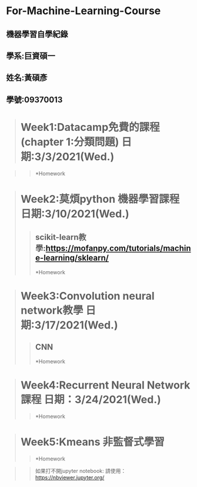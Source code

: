 # For-Machine-Learning-Course
## 機器學習自學紀錄 

##  學系:巨資碩一 

##  姓名:黃碩彥 
##  學號:09370013


 ># Week1:Datacamp免費的課程(chapter 1:分類問題) 日期:3/3/2021(Wed.)
  
 >> *Homework


 > # Week2:莫煩python 機器學習課程 日期:3/10/2021(Wed.)
 >> ## scikit-learn教學:https://mofanpy.com/tutorials/machine-learning/sklearn/
 >> *Homework




 > # Week3:Convolution neural network教學 日期:3/17/2021(Wed.)
 >> ## CNN
 >> *Homework
 >> 

 > # Week4:Recurrent Neural Network課程 日期：3/24/2021(Wed.)
 >> *Homework




># Week5:Kmeans 非監督式學習 
>> *Homework



>>如果打不開jupyter notebook:
>>請使用：https://nbviewer.jupyter.org/
